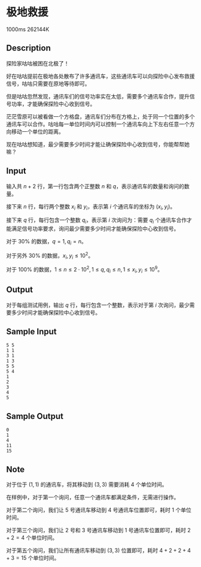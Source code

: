 # 极地救援

1000ms  262144K

## Description

探险家咕咕被困在北极了！

好在咕咕提前在极地各处散布了许多通讯车，这些通讯车可以向探险中心发布救援信号，咕咕只需要在原地等待即可。

但是咕咕忽然发现，通讯车们的信号功率实在太低，需要多个通讯车合作，提升信号功率，才能确保探险中心收到信号。

茫茫雪原可以被看做一个方格盘，通讯车们分布在方格上，处于同一个位置的多个通讯车可以合作。咕咕每一单位时间内可以控制一个通讯车向上下左右任意一个方向移动一个单位的距离。

现在咕咕想知道，最少需要多少时间才能让确保探险中心收到信号，你能帮帮她嘛？

## Input

输入共 $n + 2$ 行，第一行包含两个正整数 $n$ 和 $q$，表示通讯车的数量和询问的数量。

接下来 $n$ 行，每行两个整数 $x_i$ 和 $y_i$，表示第 $i$ 个通讯车的坐标为 $(x_i, y_i)$。

接下来 $q$ 行，每行包含一个整数 $q_i$，表示第 $i$ 次询问为：需要 $q_i$ 个通讯车合作才能满足信号功率要求，询问最少需要多少时间才能确保探险中心收到信号。

对于 $30\%$ 的数据，$q = 1, q_i = n$。

对于另外 $30\%$ 的数据，$x_i, y_i \leq 10^2$。

对于 $100\%$ 的数据，$1 \leq n \leq 2 \cdot 10^2, 1 \leq q, q_i \leq n, 1 \leq x_i, y_i \leq 10^9$。

## Output

对于每组测试用例，输出 $q$ 行，每行包含一个整数，表示对于第 $i$ 次询问，最少需要多少时间才能确保探险中心收到信号。

## Sample Input

```
5 5
1 1
3 1
1 3
5 5
5 4
1
2
3
4
5
```

## Sample Output

```
0
1
4
11
15
```

## Note

对于位于 $(1,1)$ 的通讯车，将其移动到 $(3,3)$ 需要消耗 $4$ 个单位时间。

在样例中，对于第一个询问，任意一个通讯车都满足条件，无需进行操作。

对于第二个询问，我们让 $5$ 号通讯车移动到 $4$ 号通讯车位置即可，耗时 $1$ 个单位时间。

对于第三个询问，我们让 $2$ 号和 $3$ 号通讯车移动到 $1$ 号通讯车位置即可，耗时 $2+2=4$ 个单位时间。

对于第五个询问，我们让所有通讯车移动到 $(3,3)$ 位置即可，耗时 $4+2+2+4+3=15$ 个单位时间。
